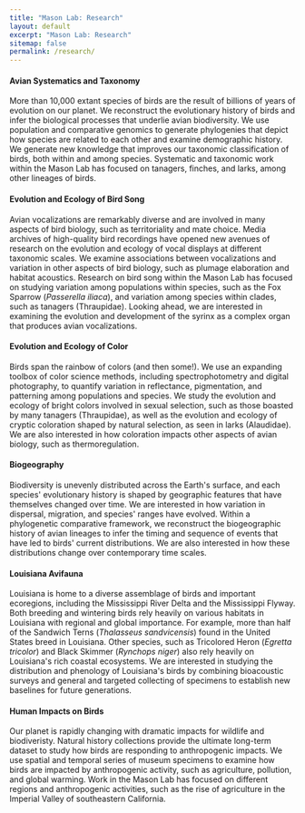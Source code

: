 ```yaml
---
title: "Mason Lab: Research"
layout: default
excerpt: "Mason Lab: Research"
sitemap: false
permalink: /research/
---
```


#### Avian Systematics and Taxonomy

More than 10,000 extant species of birds are the result of billions of years of evolution on our planet. We reconstruct the evolutionary history of birds and infer the biological processes that underlie avian biodiversity. We use population and comparative genomics to generate phylogenies that depict how species are related to each other and examine demographic history. We generate new knowledge that improves our taxonomic classification of birds, both within and among species. Systematic and taxonomic work within the Mason Lab has focused on tanagers, finches, and larks, among other lineages of birds.

#### Evolution and Ecology of Bird Song

Avian vocalizations are remarkably diverse and are involved in many aspects of bird biology, such as territoriality and mate choice. Media archives of high-quality bird recordings have opened new avenues of research on the evolution and ecology of vocal displays at different taxonomic scales. We examine associations between vocalizations and variation in other aspects of bird biology, such as plumage elaboration and habitat acoustics. Research on bird song within the Mason Lab has focused on studying variation among populations within species, such as the Fox Sparrow (<i>Passerella iliaca</i>), and variation among species within clades, such as tanagers (Thraupidae). Looking ahead, we are interested in examining the evolution and development of the syrinx as a complex organ that produces avian vocalizations. 

#### Evolution and Ecology of Color

Birds span the rainbow of colors (and then some!). We use an expanding toolbox of color science methods, including spectrophotometry and digital photography, to quantify variation in reflectance, pigmentation, and patterning among populations and species. We study the evolution and ecology of bright colors involved in sexual selection, such as those boasted by many tanagers (Thraupidae), as well as the evolution and ecology of cryptic coloration shaped by natural selection, as seen in larks (Alaudidae). We are also interested in how coloration impacts other aspects of avian biology, such as thermoregulation. 

#### Biogeography

Biodiversity is unevenly distributed across the Earth's surface, and each species' evolutionary history is shaped by geographic features that have themselves changed over time. We are interested in how variation in dispersal, migration, and species' ranges have evolved. Within a phylogenetic comparative framework, we reconstruct the biogeographic history of avian lineages to infer the timing and sequence of events that have led to birds' current distributions. We are also interested in how these distributions change over contemporary time scales. 

#### Louisiana Avifauna

Louisiana is home to a diverse assemblage of birds and important ecoregions, including the Mississippi River Delta and the Mississippi Flyway. Both breeding and wintering birds rely heavily on various habitats in Louisiana with regional and global importance. For example, more than half of the Sandwich Terns (<i>Thalasseus sandvicensis</i>) found in the United States breed in Louisiana. Other species, such as Tricolored Heron (<i>Egretta tricolor</i>) and Black Skimmer (<i>Rynchops niger</i>) also rely heavily on Louisiana's rich coastal ecosystems. We are interested in studying the distribution and phenology of Louisiana's birds by combining bioacoustic surveys and general and targeted collecting of specimens to establish new baselines for future generations.

#### Human Impacts on Birds

Our planet is rapidly changing with dramatic impacts for wildlife and biodiveristy. Natural history collections provide the ultimate long-term dataset to study how birds are responding to anthropogenic impacts. We use spatial and temporal series of museum specimens to examine how birds are impacted by anthropogenic activity, such as agriculture,  pollution, and global warming. Work in the Mason Lab has focused on different regions and anthropogenic activities, such as the rise of agriculture in the Imperial Valley of southeastern California.

